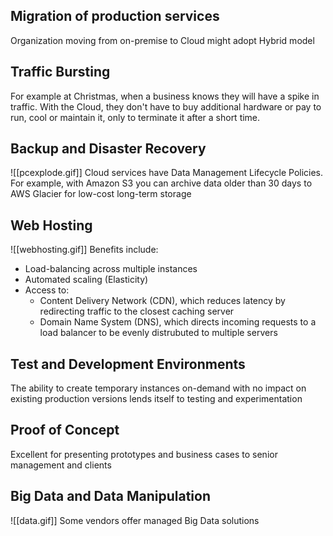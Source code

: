 ## Migration of production services
Organization moving from on-premise to Cloud might adopt Hybrid model

## Traffic Bursting
For example at Christmas, when a business knows they will have a spike in traffic. With the Cloud, they don't have to buy additional hardware or pay to run, cool or maintain it, only to terminate it after a short time.

## Backup and Disaster Recovery
![[pcexplode.gif]]
Cloud services have Data Management Lifecycle Policies. For example, with Amazon S3 you can archive data older than 30 days to AWS Glacier for low-cost long-term storage

## Web Hosting
![[webhosting.gif]]
Benefits include:
- Load-balancing across multiple instances
- Automated scaling (Elasticity)
- Access to: 
  - Content Delivery Network (CDN), which reduces latency by redirecting traffic to the closest caching server
  - Domain Name System (DNS), which directs incoming requests to a load balancer to be evenly distrubuted to multiple servers

## Test and Development Environments
The ability to create temporary instances on-demand with no impact on existing production versions lends itself to testing and experimentation

## Proof of Concept
Excellent for presenting prototypes and business cases to senior management and clients

## Big Data and Data Manipulation
![[data.gif]]
Some vendors offer managed Big Data solutions
